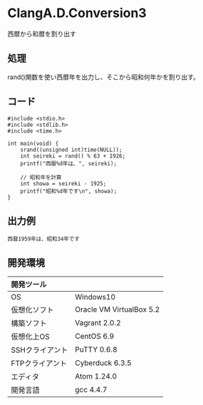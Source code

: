 # ClangA.D.Conversion3
西暦から和暦を割り出す

## 処理
rand()関数を使い西暦年を出力し、そこから昭和何年かを割り出す。

## コード
```
#include <stdio.h>
#include <stdlib.h>
#include <time.h>

int main(void) {
    srand((unsigned int)time(NULL));
    int seireki = rand() % 63 + 1926;
    printf("西暦%d年は、", seireki);

    // 昭和年を計算
    int showa = seireki - 1925;
    printf("昭和%d年です\n", showa);
}
```

## 出力例 
```
西暦1959年は、昭和34年です
```
  
## 開発環境
| 開発ツール |  |
|:-|:-|
| OS | Windows10 |
| 仮想化ソフト | Oracle VM VirtualBox 5.2 |
| 構築ソフト | Vagrant 2.0.2 |
| 仮想化上OS | CentOS 6.9 |
| SSHクライアント | PuTTY 0.6.8 |
| FTPクライアント | Cyberduck 6.3.5 |
| エディタ | Atom 1.24.0 |
| 開発言語 | gcc 4.4.7 |
